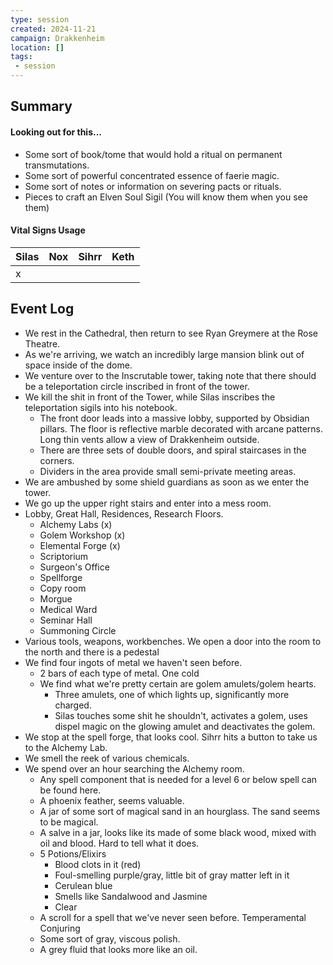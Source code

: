 ```yaml
---
type: session
created: 2024-11-21
campaign: Drakkenheim
location: []
tags:
 - session
---
```



## Summary

#### Looking out for this...

- Some sort of book/tome that would hold a ritual on permanent transmutations.
- Some sort of powerful concentrated essence of faerie magic.
- Some sort of notes or information on severing pacts or rituals.
- Pieces to craft an Elven Soul Sigil (You will know them when you see them)

####  Vital Signs Usage

| Silas | Nox | Sihrr | Keth |
| ----- | --- | ----- | ---- |
| x     |     |       |      |

## Event Log

- We rest in the Cathedral, then return to see Ryan Greymere at the Rose Theatre.
- As we're arriving, we watch an incredibly large mansion blink out of space inside of the dome.
- We venture over to the Inscrutable tower, taking note that there should be a teleportation circle inscribed in front of the tower.
- We kill the shit in front of the Tower, while Silas inscribes the teleportation sigils into his notebook.
	- The front door leads into a massive lobby, supported by Obsidian pillars. The floor is reflective marble decorated with arcane patterns. Long thin vents allow a view of Drakkenheim outside. 
	- There are three sets of double doors, and spiral staircases in the corners.
	- Dividers in the area provide small semi-private meeting areas.
- We are ambushed by some shield guardians as soon as we enter the tower.
- We go up the upper right stairs and enter into a mess room.
- Lobby, Great Hall, Residences, Research Floors.
	- Alchemy Labs (x)
	- Golem Workshop (x)
	- Elemental Forge (x)
	- Scriptorium
	- Surgeon's Office
	- Spellforge
	- Copy room
	- Morgue
	- Medical Ward
	- Seminar Hall
	- Summoning Circle
- Various tools, weapons, workbenches. We open a door into the room to the north and there is a pedestal
- We find four ingots of metal we haven't seen before.
	- 2 bars of each type of metal. One cold
	- We find what we're pretty certain are golem amulets/golem hearts.
		- Three amulets, one of which lights up, significantly more charged.
		- Silas touches some shit he shouldn't, activates a golem, uses dispel magic on the glowing amulet and deactivates the golem.
- We stop at the spell forge, that looks cool. Sihrr hits a button to take us to the Alchemy Lab.
- We smell the reek of various chemicals.
- We spend over an hour searching the Alchemy room.
	- Any spell component that is needed for a level 6 or below spell can be found here.
	- A phoenix feather, seems valuable.
	- A jar of some sort of magical sand in an hourglass. The sand seems to be magical.
	- A salve in a jar, looks like its made of some black wood, mixed with oil and blood. Hard to tell what it does.
	- 5 Potions/Elixirs
		- Blood clots in it (red)
		- Foul-smelling purple/gray, little bit of gray matter left in it
		- Cerulean blue
		- Smells like Sandalwood and Jasmine
		- Clear
	- A scroll for a spell that we've never seen before. Temperamental Conjuring
	- Some sort of gray, viscous polish.
	- A grey fluid that looks more like an oil.
	